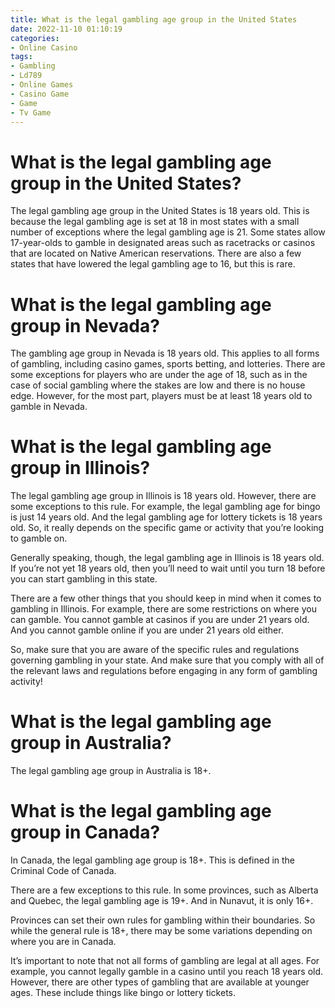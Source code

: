 ```yaml
---
title: What is the legal gambling age group in the United States
date: 2022-11-10 01:10:19
categories:
- Online Casino
tags:
- Gambling
- Ld789
- Online Games
- Casino Game
- Game
- Tv Game
---
```



#  What is the legal gambling age group in the United States?

The legal gambling age group in the United States is 18 years old. This is because the legal gambling age is set at 18 in most states with a small number of exceptions where the legal gambling age is 21. Some states allow 17-year-olds to gamble in designated areas such as racetracks or casinos that are located on Native American reservations. There are also a few states that have lowered the legal gambling age to 16, but this is rare.

#  What is the legal gambling age group in Nevada?

The gambling age group in Nevada is 18 years old. This applies to all forms of gambling, including casino games, sports betting, and lotteries. There are some exceptions for players who are under the age of 18, such as in the case of social gambling where the stakes are low and there is no house edge. However, for the most part, players must be at least 18 years old to gamble in Nevada.

#  What is the legal gambling age group in Illinois?

The legal gambling age group in Illinois is 18 years old. However, there are some exceptions to this rule. For example, the legal gambling age for bingo is just 14 years old. And the legal gambling age for lottery tickets is 18 years old. So, it really depends on the specific game or activity that you’re looking to gamble on.

Generally speaking, though, the legal gambling age in Illinois is 18 years old. If you’re not yet 18 years old, then you’ll need to wait until you turn 18 before you can start gambling in this state.

There are a few other things that you should keep in mind when it comes to gambling in Illinois. For example, there are some restrictions on where you can gamble. You cannot gamble at casinos if you are under 21 years old. And you cannot gamble online if you are under 21 years old either.

So, make sure that you are aware of the specific rules and regulations governing gambling in your state. And make sure that you comply with all of the relevant laws and regulations before engaging in any form of gambling activity!

#  What is the legal gambling age group in Australia?

The legal gambling age group in Australia is 18+.

#  What is the legal gambling age group in Canada?

In Canada, the legal gambling age group is 18+. This is defined in the Criminal Code of Canada.

There are a few exceptions to this rule. In some provinces, such as Alberta and Quebec, the legal gambling age is 19+. And in Nunavut, it is only 16+.

Provinces can set their own rules for gambling within their boundaries. So while the general rule is 18+, there may be some variations depending on where you are in Canada.

It’s important to note that not all forms of gambling are legal at all ages. For example, you cannot legally gamble in a casino until you reach 18 years old. However, there are other types of gambling that are available at younger ages. These include things like bingo or lottery tickets.